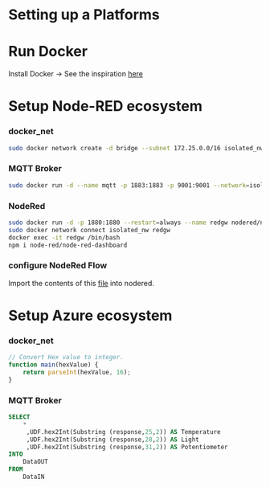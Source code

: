 # Setting up a Platforms

# Run Docker 
Install Docker -> See the inspiration [here](https://github.com/iqrfsdk/iqrf-daemon/blob/master/DOCKER.md)

# Setup Node-RED ecosystem 
### docker_net
```Bash
sudo docker network create -d bridge --subnet 172.25.0.0/16 isolated_nw
```
### MQTT Broker
```Bash
sudo docker run -d --name mqtt -p 1883:1883 -p 9001:9001 --network=isolated_nw --ip=172.25.3.1 --restart=always eclipse-mosquitto 
```
### NodeRed
```Bash
sudo docker run -d -p 1880:1880 --restart=always --name redgw nodered/node-red-docker
sudo docker network connect isolated_nw redgw
docker exec -it redgw /bin/bash
npm i node-red/node-red-dashboard
```
### configure NodeRed Flow

Import the contents of this [file](/jotio_nodered.json) into nodered. 

# Setup Azure ecosystem 
### docker_net
```javascript
// Convert Hex value to integer.
function main(hexValue) {
    return parseInt(hexValue, 16);
}
```
### MQTT Broker
```sql
SELECT
    *
     ,UDF.hex2Int(Substring (response,25,2)) AS Temperature
     ,UDF.hex2Int(Substring (response,28,2)) AS Light
     ,UDF.hex2Int(Substring (response,31,2)) AS Potentiometer
INTO
    DataOUT
FROM
    DataIN
```


